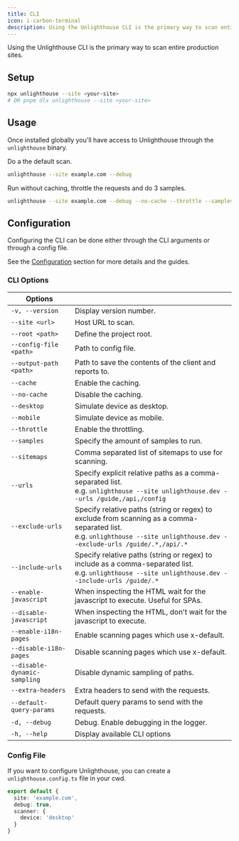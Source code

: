 ```yaml
---
title: CLI
icon: i-carbon-terminal
description: Using the Unlighthouse CLI is the primary way to scan entire production sites.
---
```


Using the Unlighthouse CLI is the primary way to scan entire production sites.

## Setup

```bash
npx unlighthouse --site <your-site>
# OR pnpm dlx unlighthouse --site <your-site>
```

## Usage

Once installed globally you'll have access to Unlighthouse through the `unlighthouse` binary.

Do a the default scan.
```bash
unlighthouse --site example.com --debug
```

Run without caching, throttle the requests and do 3 samples.

```bash
unlighthouse --site example.com --debug --no-cache --throttle --samples 3
```

## Configuration

Configuring the CLI can be done either through the CLI arguments or through a config file.

See the [Configuration](#configuration) section for more details and the guides.

### CLI Options

| Options                      |                                                                                                                                                                               |
|------------------------------|-------------------------------------------------------------------------------------------------------------------------------------------------------------------------------|
| `-v, --version`              | Display version number.                                                                                                                                                       |
| `--site <url>`               | Host URL to scan.                                                                                                                                                             |
| `--root <path>`              | Define the project root.                                                                                                                                                      |
| `--config-file <path>`       | Path to config file.                                                                                                                                                          |
| `--output-path <path>`       | Path to save the contents of the client and reports to.                                                                                                                       |
| `--cache`                    | Enable the caching.                                                                                                                                                           |
| `--no-cache`                 | Disable the caching.                                                                                                                                                          |
| `--desktop`                  | Simulate device as desktop.                                                                                                                                                   |
| `--mobile`                   | Simulate device as mobile.                                                                                                                                                    |
| `--throttle`                 | Enable the throttling.                                                                                                                                                        |
| `--samples`                  | Specify the amount of samples to run.                                                                                                                                         |
| `--sitemaps`                 | Comma separated list of sitemaps to use for scanning.                                                                                                                         |
| `--urls`                     | Specify explicit relative paths as a comma-separated list.<br>e.g. `unlighthouse --site unlighthouse.dev --urls /guide,/api,/config`                                          |
| `--exclude-urls`             | Specify relative paths (string or regex) to exclude from scanning as a comma-separated list. <br>e.g. `unlighthouse --site unlighthouse.dev --exclude-urls /guide/.*,/api/.*` |
| `--include-urls`             | Specify relative paths (string or regex) to include as a comma-separated list. <br>e.g. `unlighthouse --site unlighthouse.dev --include-urls /guide/.*`                       |
| `--enable-javascript`        | When inspecting the HTML wait for the javascript to execute. Useful for SPAs.                                                                                                 |
| `--disable-javascript`       | When inspecting the HTML, don't wait for the javascript to execute.                                                                                                           |
| `--enable-i18n-pages`        | Enable scanning pages which use x-default.                                                                                                                                    |
| `--disable-i18n-pages`       | Disable scanning pages which use x-default.                                                                                                                                   |
| `--disable-dynamic-sampling` | Disable dynamic sampling of paths.                                                                                                                                            |
| `--extra-headers`           | Extra headers to send with the requests.                                                                                                                                      |
| `--default-query-params`     | Default query params to send with the requests.                                                                                                                               |
| `-d, --debug`                | Debug. Enable debugging in the logger.                                                                                                                                        |
| `-h, --help`                 | Display available CLI options                                                                                                                                                 |

### Config File

If you want to configure Unlighthouse, you can create a `unlighthouse.config.ts` file in your cwd.

```ts unlighthouse.config.ts
export default {
  site: 'example.com',
  debug: true,
  scanner: {
    device: 'desktop'
  }
}
```
